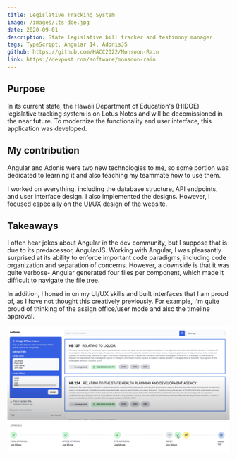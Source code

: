 ```yaml
---
title: Legislative Tracking System
image: /images/lts-doe.jpg
date: 2020-09-01
description: State legislative bill tracker and testimony manager.
tags: TypeScript, Angular 14, AdonisJS
github: https://github.com/HACC2022/Monsoon-Rain
link: https://devpost.com/software/monsoon-rain
---
```


## Purpose

In its current state, the Hawaii Department of Education's (HIDOE) legislative tracking system is on Lotus Notes and will be decomissioned in the near future. To modernize the functionality and user interface, this application was developed. 


## My contribution

Angular and Adonis were two new technologies to me, so some portion was dedicated to learning it and also teaching my teammate how to use them.

I worked on everything, including the database structure, API endpoints, and user interface design. I also implemented the designs. However, I focused especially on the UI/UX design of the website.

## Takeaways

I often hear jokes about Angular in the dev community, but I suppose that is due to its predacessor, AngularJS. Working with Angular, I was pleasantly surprised at its ability to enforce important code paradigms, including code organization and separation of concerns. However, a downside is that it was quite verbose- Angular generated four files per component, which made it difficult to navigate the file tree.

In addition, I honed in on my UI/UX skills and built interfaces that I am proud of, as I have not thought this creatively previously. For example, I'm quite proud of thinking of the assign office/user mode and also the timeline approval.

<img class="h-36" src="/images/lts-doe-assign.png" />
<img class="h-36" src="/images/lts-doe-approval.png" />



